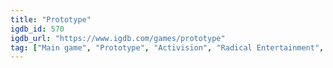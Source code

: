 ```yaml
---
title: "Prototype"
igdb_id: 570
igdb_url: "https://www.igdb.com/games/prototype"
tag: ["Main game", "Prototype", "Activision", "Radical Entertainment", "Platform", "Hack and slash/Beat 'em up", "Adventure", "Single player", "Third person", "Action", "Horror", "Survival", "Stealth", "Sandbox", "Open world"]
---
```

